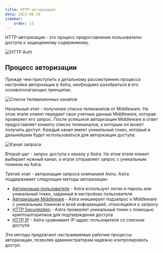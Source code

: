 ```yaml
---
title: HTTP-авторизация
data: 2023-06-19
sidebar:
    order: 13
---
```


HTTP-авторизация - это процесс предоставления пользователю доступа к защищенному содержимому.

![HTTP Auth](https://cdn.cesbo.com/help/astra/delivery/http-hls/auth/diagram.svg)

## Процесс авторизации[](/ru/astra/delivery/auth#authorization-workflow)

Прежде чем приступить к детальному рассмотрению процесса настройки авторизации в Astra, необходимо разобраться в его основополагающих принципах.

![Список телевизионных каналов](https://cdn.cesbo.com/help/astra/delivery/http-hls/auth/step-1.svg)

Начальный этап - получение списка телеканалов от Middleware. На этом этапе клиент передает свои учетные данные Middleware, которая проверяет его запрос. После успешной авторизации Middleware в ответ предоставляет клиенту список телеканалов, к которым он может получить доступ. Каждый канал имеет уникальный токен, который в дальнейшем будет использоваться для авторизации доступа.

![Канал запроса](https://cdn.cesbo.com/help/astra/delivery/http-hls/auth/step-2.svg)

Второй шаг - запрос доступа к каналу у Astra. На этом этапе клиент выбирает нужный канал, а игрок отправляет запрос с уникальным токеном на Astra.

Третий этап - авторизация запроса компанией Astra. Astra поддерживает следующие методы авторизации:

- [Авторизация пользователя](/ru/astra/delivery/user) - Astra использует логин и пароль или уникальный токен, заданный в настройках пользователя
- [Авторизация Middleware](/ru/astra/delivery/middleware) - Astra инициирует подзапрос к Middleware с уникальным токеном и всей информацией, относящейся к запросу
- [HTTP Securetoken](/ru/astra/delivery/securetoken) - Astra проверяет уникальный токен с помощью криптоалгоритмов для подтверждения доступа
- [HTTP IP](/ru/astra/delivery/ip) - Astra сравнивает IP-адрес пользователя со списком доступа

Эти методы предлагают настраиваемые рабочие процессы авторизации, позволяя администраторам надежно контролировать доступ.
